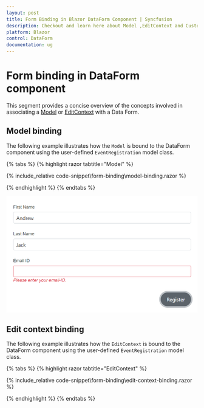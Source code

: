 ```yaml
---
layout: post
title: Form Binding in Blazor DataForm Component | Syncfusion
description: Checkout and learn here about Model ,EditContext and Custom Validation attributes binding with Blazor DataForm component.
platform: Blazor
control: DataForm
documentation: ug
---
```


# Form binding in DataForm component

This segment provides a concise overview of the concepts involved in associating a [Model](https://learn.microsoft.com/en-us/dotnet/api/microsoft.aspnetcore.components.forms.editform.model?view=aspnetcore-7.0#microsoft-aspnetcore-components-forms-editform-model) or [EditContext](https://learn.microsoft.com/en-us/dotnet/api/microsoft.aspnetcore.components.forms.editform.editcontext?view=aspnetcore-7.0#microsoft-aspnetcore-components-forms-editform-editcontext) with a Data Form.

## Model binding 

The following example illustrates how the `Model` is bound to the DataForm component using the user-defined `EventRegistration` model class.

{% tabs %}
{% highlight razor tabtitle="Model"  %}

{% include_relative code-snippet\form-binding\model-binding.razor %}

{% endhighlight %}
{% endtabs %}

![Blazor DataForm Model Binding](images/blazor_dataform_formbinding.png)

## Edit context binding 

The following example illustrates how the `EditContext` is bound to the DataForm component using the user-defined `EventRegistration` model class.

{% tabs %}
{% highlight razor tabtitle="EditContext"  %}

{% include_relative code-snippet\form-binding\edit-context-binding.razor %}

{% endhighlight %}
{% endtabs %}

